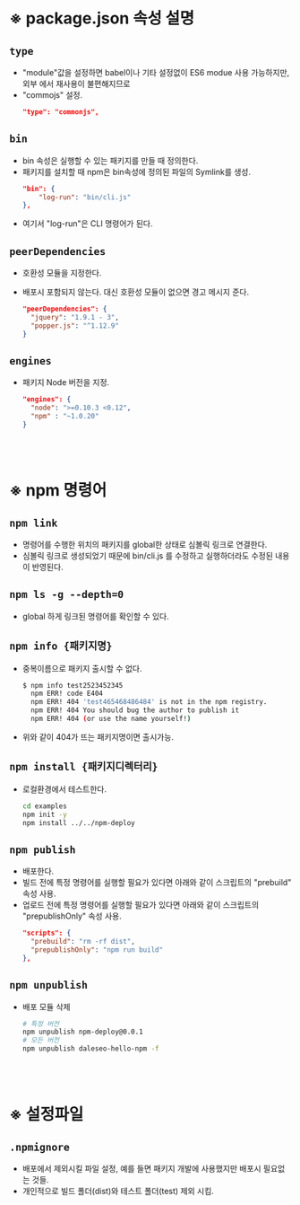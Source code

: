 # ※ package.json 속성 설명

## `type`

- "module"값을 설정하면 babel이나 기타 설정없이 ES6 modue 사용 가능하지만, 외부 에서 재사용이 불편해지므로
- "commojs" 설정.
  ```json
  "type": "commonjs",
  ```

## `bin`

- bin 속성은 실행할 수 있는 패키지를 만들 때 정의한다.
- 패키지를 설치할 때 npm은 bin속성에 정의된 파일의 Symlink를 생성.
  ```json
  "bin": {
      "log-run": "bin/cli.js"
  },
  ```
- 여기서 "log-run"은 CLI 명령어가 된다.

## `peerDependencies`

- 호환성 모듈을 지정한다.
- 배포시 포함되지 않는다. 대신 호환성 모듈이 없으면 경고 메시지 준다.

  ```json
  "peerDependencies": {
    "jquery": "1.9.1 - 3",
    "popper.js": "^1.12.9"
  }
  ```

## `engines`

- 패키지 Node 버전을 지정.
  ```json
  "engines": {
    "node": ">=0.10.3 <0.12",
    "npm" : "~1.0.20"
  }
  ```

<br/>
<br/>

# ※ npm 명령어

## `npm link`

- 명령어를 수행한 위치의 패키지를 global한 상태로 심볼릭 링크로 연결한다.
- 심볼릭 링크로 생성되었기 때문에 bin/cli.js 를 수정하고 실행하더라도 수정된 내용이 반영된다.

## `npm ls -g --depth=0`

- global 하게 링크된 명령어를 확인할 수 있다.

## `npm info {패키지명}`

- 중복이름으로 패키지 출시할 수 없다.
  ```bash
  $ npm info test2523452345
    npm ERR! code E404
    npm ERR! 404 'test465468486484' is not in the npm registry.
    npm ERR! 404 You should bug the author to publish it
    npm ERR! 404 (or use the name yourself!)
  ```
- 위와 같이 404가 뜨는 패키지명이면 출시가능.

## `npm install {패키지디렉터리}`

- 로컬환경에서 테스트한다.
  ```bash
  cd examples
  npm init -y
  npm install ../../npm-deploy
  ```

## `npm publish`

- 배포한다.
- 빌드 전에 특정 명령어를 실행할 필요가 있다면 아래와 같이 스크립트의 "prebuild" 속성 사용.
- 업로드 전에 특정 명령어를 실행할 필요가 있다면 아래와 같이 스크립트의 "prepublishOnly" 속성 사용.
  ```json
  "scripts": {
    "prebuild": "rm -rf dist",
    "prepublishOnly": "npm run build"
  },
  ```

## `npm unpublish`

- 배포 모듈 삭제
  ```bash
  # 특정 버전
  npm unpublish npm-deploy@0.0.1
  # 모든 버전
  npm unpublish daleseo-hello-npm -f
  ```

<br/>
<br/>

# ※ 설정파일

## `.npmignore`

- 배포에서 제외시킬 파일 설정, 예를 들면 패키지 개발에 사용했지만 배포시 필요없는 것들.
- 개인적으로 빌드 폴더(dist)와 테스트 폴더(test) 제외 시킴.
